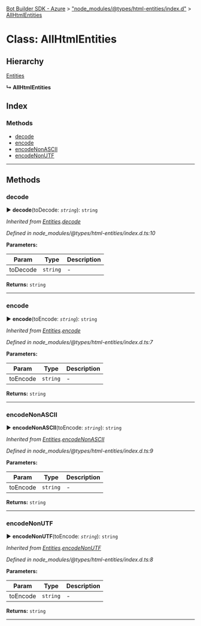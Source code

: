 [Bot Builder SDK - Azure](../README.md) > ["node_modules/@types/html-entities/index.d"](../modules/_node_modules__types_html_entities_index_d_.md) > [AllHtmlEntities](../classes/_node_modules__types_html_entities_index_d_.allhtmlentities.md)



# Class: AllHtmlEntities

## Hierarchy


 [Entities](_node_modules__types_html_entities_index_d_.entities.md)

**↳ AllHtmlEntities**







## Index

### Methods

* [decode](_node_modules__types_html_entities_index_d_.allhtmlentities.md#decode)
* [encode](_node_modules__types_html_entities_index_d_.allhtmlentities.md#encode)
* [encodeNonASCII](_node_modules__types_html_entities_index_d_.allhtmlentities.md#encodenonascii)
* [encodeNonUTF](_node_modules__types_html_entities_index_d_.allhtmlentities.md#encodenonutf)



---
## Methods
<a id="decode"></a>

###  decode

► **decode**(toDecode: *`string`*): `string`



*Inherited from [Entities](_node_modules__types_html_entities_index_d_.entities.md).[decode](_node_modules__types_html_entities_index_d_.entities.md#decode)*

*Defined in node_modules/@types/html-entities/index.d.ts:10*



**Parameters:**

| Param | Type | Description |
| ------ | ------ | ------ |
| toDecode | `string`   |  - |





**Returns:** `string`





___

<a id="encode"></a>

###  encode

► **encode**(toEncode: *`string`*): `string`



*Inherited from [Entities](_node_modules__types_html_entities_index_d_.entities.md).[encode](_node_modules__types_html_entities_index_d_.entities.md#encode)*

*Defined in node_modules/@types/html-entities/index.d.ts:7*



**Parameters:**

| Param | Type | Description |
| ------ | ------ | ------ |
| toEncode | `string`   |  - |





**Returns:** `string`





___

<a id="encodenonascii"></a>

###  encodeNonASCII

► **encodeNonASCII**(toEncode: *`string`*): `string`



*Inherited from [Entities](_node_modules__types_html_entities_index_d_.entities.md).[encodeNonASCII](_node_modules__types_html_entities_index_d_.entities.md#encodenonascii)*

*Defined in node_modules/@types/html-entities/index.d.ts:9*



**Parameters:**

| Param | Type | Description |
| ------ | ------ | ------ |
| toEncode | `string`   |  - |





**Returns:** `string`





___

<a id="encodenonutf"></a>

###  encodeNonUTF

► **encodeNonUTF**(toEncode: *`string`*): `string`



*Inherited from [Entities](_node_modules__types_html_entities_index_d_.entities.md).[encodeNonUTF](_node_modules__types_html_entities_index_d_.entities.md#encodenonutf)*

*Defined in node_modules/@types/html-entities/index.d.ts:8*



**Parameters:**

| Param | Type | Description |
| ------ | ------ | ------ |
| toEncode | `string`   |  - |





**Returns:** `string`





___



